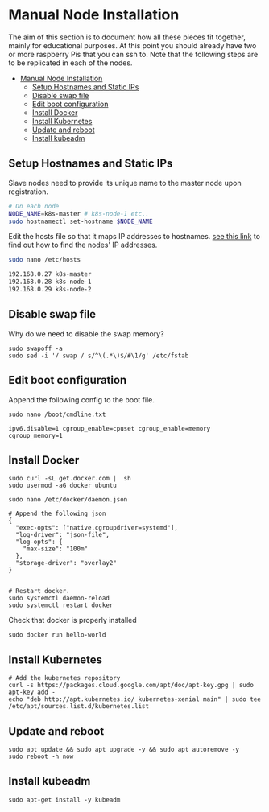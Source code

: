 # Manual Node Installation

The aim of this section is to document how all these pieces fit together, mainly for educational purposes. At this point you should already have two or more raspberry Pis that you can ssh to. Note that the following steps are to be replicated in each of the nodes.

- [Manual Node Installation](#manual-node-installation)
  - [Setup Hostnames and Static IPs](#setup-hostnames-and-static-ips)
  - [Disable swap file](#disable-swap-file)
  - [Edit boot configuration](#edit-boot-configuration)
  - [Install Docker](#install-docker)
  - [Install Kubernetes](#install-kubernetes)
  - [Update and reboot](#update-and-reboot)
  - [Install kubeadm](#install-kubeadm)

## Setup Hostnames and Static IPs

Slave nodes need to provide its unique name to the master node upon registration.

```sh
# On each node
NODE_NAME=k8s-master # k8s-node-1 etc..
sudo hostnamectl set-hostname $NODE_NAME
```

Edit the hosts file so that it maps IP addresses to hostnames. [see this link](../ssh_into_raspberry.md) to find out how to find the nodes' IP addresses.

```sh
sudo nano /etc/hosts

192.168.0.27 k8s-master
192.168.0.28 k8s-node-1
192.168.0.29 k8s-node-2
```

## Disable swap file
Why do we need to disable the swap memory?

```
sudo swapoff -a
sudo sed -i '/ swap / s/^\(.*\)$/#\1/g' /etc/fstab
```

## Edit boot configuration

Append the following config to the boot file.

```
sudo nano /boot/cmdline.txt

ipv6.disable=1 cgroup_enable=cpuset cgroup_enable=memory cgroup_memory=1
```

## Install Docker
```
sudo curl -sL get.docker.com |  sh
sudo usermod -aG docker ubuntu

sudo nano /etc/docker/daemon.json

# Append the following json
{
  "exec-opts": ["native.cgroupdriver=systemd"],
  "log-driver": "json-file",
  "log-opts": {
    "max-size": "100m"
  },
  "storage-driver": "overlay2"
}


# Restart docker.
sudo systemctl daemon-reload
sudo systemctl restart docker
```

Check that docker is properly installed

```
sudo docker run hello-world
```

## Install Kubernetes
```
# Add the kubernetes repository
curl -s https://packages.cloud.google.com/apt/doc/apt-key.gpg | sudo apt-key add - 
echo "deb http://apt.kubernetes.io/ kubernetes-xenial main" | sudo tee /etc/apt/sources.list.d/kubernetes.list
```

## Update and reboot

```
sudo apt update && sudo apt upgrade -y && sudo apt autoremove -y
sudo reboot -h now
```

## Install kubeadm

```
sudo apt-get install -y kubeadm
```

